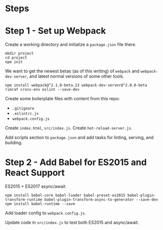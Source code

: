 # Steps

# Step 1 - Set up Webpack

Create a working directory and initialize a `package.json` file there.

```
mkdir project
cd project
npm init
```

We want to get the newest betas (as of this writing) of `webpack` and `webpack-dev-server`,
and latest normal versions of some other tools.

```
npm install webpack@^2.1.0-beta.13 webpack-dev-server@^2.0.0-beta rimraf cross-env eslint --save-dev
```

Create some boilerplate files with content from this repo:

* `.gitignore`
* `.eslintrc.js`
* `webpack.config.js`

Create `index.html`, `src/index.js`.
Create `hot-reload-server.js`.

Add scripts section to `package.json` and add tasks for linting, serving, and building.

# Step 2 - Add Babel for ES2015 and React Support

ES2015 + ES2017 async/await

```
npm install babel-core babel-loader babel-preset-es2015 babel-plugin-transform-runtime babel-plugin-transform-async-to-generator --save-dev
npm install babel-runtime --save
```

Add loader config to `webpack.config.js`.

Update code in `src/index.js` to test both ES2015 and async/await.

